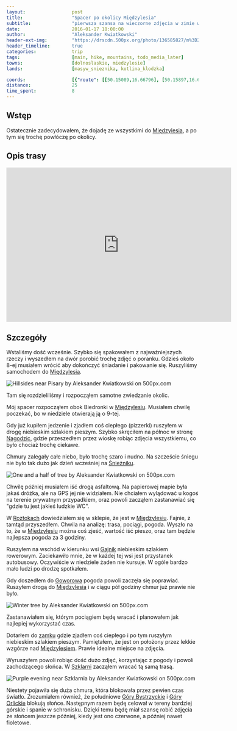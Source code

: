 ```yaml
---
layout:                 post
title:                  "Spacer po okolicy Międzylesia"
subtitle:               "pierwsza szansa na wieczorne zdjęcia w zimie w górach"
date:                   2016-01-17 18:00:00
author:                 "Aleksander Kwiatkowski"
header-ext-img:         "https://drscdn.500px.org/photo/136585827/m%3D2048/61cde6d090bae78bec388cd4ad9b7012"
header_timeline:        true
categories:             trip
tags:                   [main, hike, mountains, todo_media_later]
towns:                  [dolnoslaskie, miedzylesie]
lands:                  [masyw_snieznika, kotlina_klodzka]

coords:                 [{"route": [[50.15089,16.66796], [50.15897,16.65809], [50.16939,16.66028], [50.17794,16.66942], [50.18404,16.66916], [50.18742,16.67169], [50.19201,16.67032], [50.19399,16.70770], [50.18792,16.70993], [50.17940,16.71049], [50.17750,16.71362], [50.17151,16.70276], [50.16785,16.70122], [50.15930,16.69079], [50.15730,16.68427], [50.15677,16.67792], [50.15793,16.67096], [50.15122,16.66895], [50.14998,16.67341], [50.15103,16.67435], [50.14910,16.69174], [50.15127,16.69890], [50.15512,16.70676]], "type": "hike"}]
distance:               25
time_spent:             8
---
```


[wiki-korona]:                  https://pl.wikipedia.org/wiki/Korona_G%C3%B3r_Polski
[wiki-wroclaw]:                 https://pl.wikipedia.org/wiki/Wroc%C5%82aw
[wiki-klodzko]:                 https://pl.wikipedia.org/wiki/K%C5%82odzko
[wiki-miedzylesie]:             https://pl.wikipedia.org/wiki/Mi%C4%99dzylesie
[wiki-33]:                      https://pl.wikipedia.org/wiki/Droga_krajowa_nr_33_(Czechy)
[wiki-jodlow]:                  https://pl.wikipedia.org/wiki/Jod%C5%82%C3%B3w_(wojew%C3%B3dztwo_dolno%C5%9Bl%C4%85skie)
[wiki-dolnik]:                  https://pl.wikipedia.org/wiki/Dolnik_(wojew%C3%B3dztwo_dolno%C5%9Bl%C4%85skie)
[wiki-pisary]:                  https://pl.wikipedia.org/wiki/Pisary_(wojew%C3%B3dztwo_dolno%C5%9Bl%C4%85skie)
[wiki-zamek-miedzylesie]:       https://pl.wikipedia.org/wiki/Zamek_w_Mi%C4%99dzylesiu
[wiki-nagodzice]:               https://pl.wikipedia.org/wiki/Nagodzice
[wiki-snieznik]:                https://pl.wikipedia.org/wiki/%C5%9Anie%C5%BCnik_(g%C3%B3ra)
[wiki-roztoki]:                 https://pl.wikipedia.org/wiki/Roztoki_(wojew%C3%B3dztwo_dolno%C5%9Bl%C4%85skie)
[wiki-gajnik]:                  https://pl.wikipedia.org/wiki/Gajnik
[wiki-goworow]:                 https://pl.wikipedia.org/wiki/Gowor%C3%B3w
[wiki-szklarnia]:               https://pl.wikipedia.org/wiki/Szklarnia_(wojew%C3%B3dztwo_dolno%C5%9Bl%C4%85skie)
[wiki-bystrzyckie]:             https://pl.wikipedia.org/wiki/G%C3%B3ry_Bystrzyckie_(Sudety)
[wiki-orlickie]:                https://pl.wikipedia.org/wiki/G%C3%B3ry_Orlickie

Wstęp
-----

Ostatecznie zadecydowałem, że dojadę ze wszystkimi do [Międzylesia][wiki-miedzylesie],
a po tym się trochę powłóczę po okolicy.

Opis trasy
----------

<iframe height='405' width='590' frameborder='0' allowtransparency='true' scrolling='no' src='https://www.strava.com/activities/472914887/embed/752aeca9ed960253f146480e44ff0db3a7bfe090'></iframe>

Szczegóły
---------

Wstaliśmy dość wcześnie. Szybko się spakowałem z najważniejszych rzeczy i wyszedłem
na dwór porobić trochę zdjęć o poranku. Gdzieś około 8-ej musiałem wrócić aby dokończyć
śniadanie i pakowanie się. Ruszyliśmy samochodem do [Międzylesia][wiki-miedzylesie].


<div class='pixels-photo'>
  <p>
    <img src='https://drscdn.500px.org/photo/137814543/m%3D900/b2ffe0b2a3c3e171f9632102839854c9' alt='Hillsides near Pisary by Aleksander Kwiatkowski on 500px.com'>
  </p>
  <a href='https://500px.com/photo/137814543/hillsides-near-pisary-by-aleksander-kwiatkowski' alt='Hillsides near Pisary by Aleksander Kwiatkowski on 500px.com'></a>
</div>
<script type='text/javascript' src='https://500px.com/embed.js'></script>

Tam się rozdzieliliśmy i rozpocząłem samotne zwiedzanie okolic.

Mój spacer rozpocząłem obok Biedronki w [Międzylesiu][wiki-miedzylesie]. Musiałem
chwilę poczekać, bo w niedziele otwierają ją o 9-tej.

Gdy już kupiłem jedzenie i zjadłem coś ciepłego (pizzerki) ruszyłem w drogę
niebieskim szlakiem pieszym. Szybko skręciłem na północ w stronę [Nagodzic][wiki-nagodzice],
gdzie przeszedłem przez wioskę robiąc zdjęcia wszystkiemu, co było chociaż trochę
ciekawe.

Chmury zalegały całe niebo, było trochę szaro i nudno. Na szczeście śniegu nie było
tak dużo jak dzień wcześniej na [Śnieżniku][wiki-snieznik].

<div class='pixels-photo'>
  <p>
    <img src='https://drscdn.500px.org/photo/148163223/m%3D900/1354cb114bc983a103561733fe96b3dd' alt='One and a half of tree by Aleksander Kwiatkowski on 500px.com'>
  </p>
  <a href='https://500px.com/photo/148163223/one-and-a-half-of-tree-by-aleksander-kwiatkowski' alt='One and a half of tree by Aleksander Kwiatkowski on 500px.com'></a>
</div>
<script type='text/javascript' src='https://500px.com/embed.js'></script>

Chwilę później musiałem iść drogą asfaltową. Na papierowej mapie była jakaś dróżka,
ale na GPS jej nie widziałem. Nie chciałem wylądować u kogoś na terenie prywatnym
przypadkiem, oraz powoli zacząłem zastanawiać się "gdzie tu jest jakieś ludzkie WC".

W [Roztokach][wiki-roztoki] dowiedziałem się w sklepie, że jest w [Międzylesiu][wiki-miedzylesie].
Fajnie, z tamtąd przyszedłem. Chwila na analizę: trasa, pociągi, pogoda. Wyszło na to,
że w [Międzylesiu][wiki-miedzylesie] można coś zjeść, wartość iść pieszo, oraz
tam będzie najlepsza pogoda za 3 godziny.

Ruszyłem na wschód w kierunku wsi [Gajnik][wiki-gajnik] niebieskim szlakiem rowerowym.
Zaciekawiło mnie, że w każdej tej wsi jest przystanek autobusowy. Oczywiście w niedziele
żaden nie kursuje. W ogóle bardzo mało ludzi po drodzę spotkałem.

Gdy doszedłem do [Goworowa][wiki-goworow] pogoda powoli zaczęła się poprawiać. Ruszyłem
drogą do [Międzylesia][wiki-miedzylesie] i w ciągu pół godziny chmur już prawie nie było.

<div class='pixels-photo'>
  <p>
    <img src='https://drscdn.500px.org/photo/136919477/m%3D900/fc918695f5ca1cfae4875fc1b8ecc55e' alt='Winter tree by Aleksander Kwiatkowski on 500px.com'>
  </p>
  <a href='https://500px.com/photo/136919477/winter-tree-by-aleksander-kwiatkowski' alt='Winter tree by Aleksander Kwiatkowski on 500px.com'></a>
</div>
<script type='text/javascript' src='https://500px.com/embed.js'></script>

Zastanawiałem się, którym pociągiem będę wracać i planowałem jak najlepiej wykorzystać
czas.

Dotarłem do [zamku][wiki-zamek-miedzylesie] gdzie zjadłem coś ciepłego i po tym
ruszyłym niebieskim szlakiem pieszym. Pamiętałem, że jest on położony przez lekkie
wzgórze nad [Międzylesiem][wiki-miedzylesie]. Prawie idealne miejsce na zdjęcia.

Wyruszyłem powoli robiąc dość dużo zdjęć, korzystając z pogody i powoli zachodzącego
słońca. W [Szklarni][wiki-szklarnia] zacząłem wracać tą samą trasą.

<div class='pixels-photo'>
  <p>
    <img src='https://drscdn.500px.org/photo/136711207/m%3D900/1051c0964b5c2039bec0863db6c6d68d' alt='Purple evening near Szklarnia by Aleksander Kwiatkowski on 500px.com'>
  </p>
  <a href='https://500px.com/photo/136711207/purple-evening-near-szklarnia-by-aleksander-kwiatkowski' alt='Purple evening near Szklarnia by Aleksander Kwiatkowski on 500px.com'></a>
</div>
<script type='text/javascript' src='https://500px.com/embed.js'></script>

Niestety pojawiła się duża chmura, która blokowała przez pewien czas światło.
Zrozumiałem również, że południowe [Góry Bystrzyckie][wiki-bystrzyckie] i
[Góry Orlickie][wiki-orlickie] blokują słońce. Następnym razem będę celował
w tereny bardziej górskie i spanie w schronisku.
Dzięki temu będę miał szansę robić zdjęcia ze słońcem jeszcze później,
kiedy jest ono czerwone, a później nawet fioletowe.
